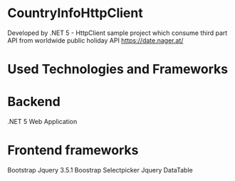 # CountryInfoHttpClient
Developed by .NET 5 -  HttpClient sample project which consume third part API from worldwide public holiday API https://date.nager.at/

# Used Technologies and Frameworks

# Backend
.NET 5 Web Application

# Frontend frameworks
Bootstrap
Jquery 3.5.1
Boostrap Selectpicker
Jquery DataTable

